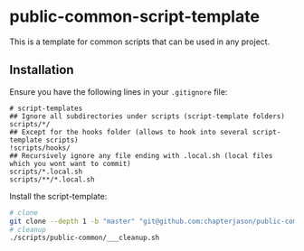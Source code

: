 
# public-common-script-template

This is a template for common scripts that can be used in any project.

## Installation

Ensure you have the following lines in your `.gitignore` file:

```gitignore
# script-templates
## Ignore all subdirectories under scripts (script-template folders)
scripts/*/
## Except for the hooks folder (allows to hook into several script-template scripts)
!scripts/hooks/
## Recursively ignore any file ending with .local.sh (local files which you wont want to commit)
scripts/*.local.sh
scripts/**/*.local.sh
```

Install the script-template:

```bash
# clone
git clone --depth 1 -b "master" "git@github.com:chapterjason/public-common-script-template.git" "scripts/public-common"
# cleanup
./scripts/public-common/___cleanup.sh
```

